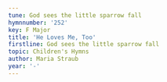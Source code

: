 ```yaml
---
tune: God sees the little sparrow fall
hymnnumber: '252'
key: F Major
title: 'He Loves Me, Too'
firstline: God sees the little sparrow fall
topic: Children's Hymns
author: Maria Straub
year: '-'
---
```

